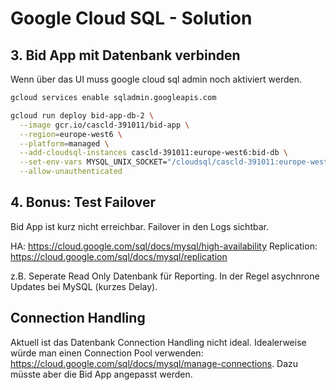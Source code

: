 # Google Cloud SQL - Solution

## 3. Bid App mit Datenbank verbinden

Wenn über das UI muss google cloud sql admin noch aktiviert werden.

```sh
gcloud services enable sqladmin.googleapis.com
```

```sh
gcloud run deploy bid-app-db-2 \
  --image gcr.io/cascld-391011/bid-app \
  --region=europe-west6 \
  --platform=managed \
  --add-cloudsql-instances cascld-391011:europe-west6:bid-db \
  --set-env-vars MYSQL_UNIX_SOCKET="/cloudsql/cascld-391011:europe-west6:bid-db",MYSQL_PASSWORD="password123" \
  --allow-unauthenticated
```

## 4. Bonus: Test Failover

Bid App ist kurz nicht erreichbar. Failover in den Logs sichtbar.

HA: https://cloud.google.com/sql/docs/mysql/high-availability
Replication: https://cloud.google.com/sql/docs/mysql/replication

z.B. Seperate Read Only Datenbank für Reporting.
In der Regel asychnrone Updates bei MySQL (kurzes Delay).

## Connection Handling

Aktuell ist das Datenbank Connection Handling nicht ideal.
Idealerweise würde man einen Connection Pool verwenden: https://cloud.google.com/sql/docs/mysql/manage-connections. 
Dazu müsste aber die Bid App angepasst werden.
